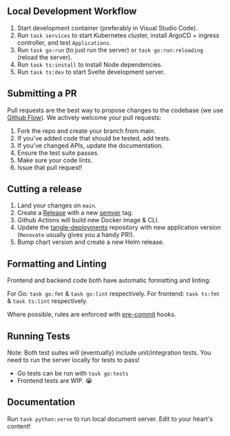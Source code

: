 ## Local Development Workflow

1. Start development container (preferably in Visual Studio Code).
2. Run `task services` to start Kubernetes cluster, install ArgoCD + ingress controller, and test `Applications`.
3. Run `task go:run` (to just run the server) or `task go:run:reloading` (reload the server).
4. Run `task ts:install` to install Node dependencies.
5. Run `task ts:dev` to start Svelte development server.

## Submitting a PR

Pull requests are the best way to propose changes to the codebase (we use [Github Flow](https://docs.github.com/en/get-started/using-github/github-flow)). We actively welcome your pull requests:

1. Fork the repo and create your branch from main.
2. If you've added code that should be tested, add tests.
3. If you've changed APIs, update the documentation.
4. Ensure the test suite passes.
5. Make sure your code lints.
6. Issue that pull request!

## Cutting a release

1. Land your changes on `main`.
2. Create a [Release](https://docs.github.com/en/repositories/releasing-projects-on-github/managing-releases-in-a-repository) with a new [semver](https://semver.org/) tag.
3. Github Actions will build new Docker image & CLI.
4. Update the [tangle-deployments](https://github.com/ivanklee86/tangle-deployments) repository with new application version (`Renovate` usually gives you a handy PR!).
5. Bump chart version and create a new Helm release.

## Formatting and Linting

Frontend and backend code both have automatic formatting and linting:

For Go: `task go:fmt` & `task go:lint` respectively.
For frontend: `task ts:fmt` & `task ts:lint` respectively.

Where possible, rules are enforced with [pre-commit](https://pre-commit.com/) hooks.

## Running Tests
Note: Both test suites will (eventually) include unit/integration tests.  You need to run the server locally for tests to pass!

- Go tests can be run with `task go:tests`
- Frontend tests are WIP. 😭

## Documentation

Run `task python:serve` to run local document server.  Edit to your heart's content!
